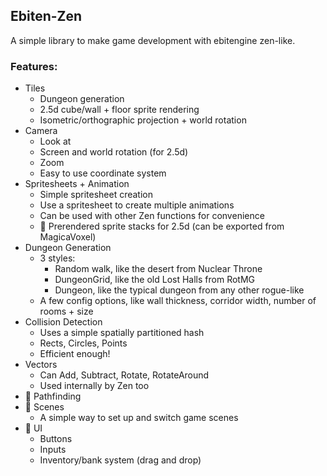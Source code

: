 ## Ebiten-Zen
A simple library to make game development with ebitengine zen-like.

### Features:
- Tiles
    - Dungeon generation
    - 2.5d cube/wall + floor sprite rendering
    - Isometric/orthographic projection + world rotation
- Camera
    - Look at
    - Screen and world rotation (for 2.5d)
    - Zoom
    - Easy to use coordinate system
- Spritesheets + Animation
    - Simple spritesheet creation
    - Use a spritesheet to create multiple animations
    - Can be used with other Zen functions for convenience
    - 🚧 Prerendered sprite stacks for 2.5d (can be exported from MagicaVoxel)
- Dungeon Generation
    - 3 styles:
        - Random walk, like the desert from Nuclear Throne
        - DungeonGrid, like the old Lost Halls from RotMG
        - Dungeon, like the typical dungeon from any other rogue-like
    - A few config options, like wall thickness, corridor width, number of rooms + size
- Collision Detection
    - Uses a simple spatially partitioned hash
    - Rects, Circles, Points
    - Efficient enough!
- Vectors
    - Can Add, Subtract, Rotate, RotateAround
    - Used internally by Zen too
- 🚧 Pathfinding
- 🚧 Scenes
    - A simple way to set up and switch game scenes
- 🚧 UI
    - Buttons
    - Inputs
    - Inventory/bank system (drag and drop)